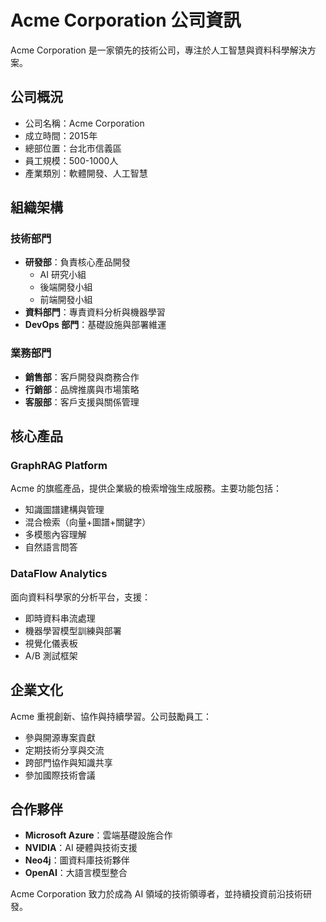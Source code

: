 # Acme Corporation 公司資訊

Acme Corporation 是一家領先的技術公司，專注於人工智慧與資料科學解決方案。

## 公司概況
- 公司名稱：Acme Corporation
- 成立時間：2015年
- 總部位置：台北市信義區
- 員工規模：500-1000人
- 產業類別：軟體開發、人工智慧

## 組織架構
### 技術部門
- **研發部**：負責核心產品開發
  - AI 研究小組
  - 後端開發小組
  - 前端開發小組
- **資料部門**：專責資料分析與機器學習
- **DevOps 部門**：基礎設施與部署維運

### 業務部門
- **銷售部**：客戶開發與商務合作
- **行銷部**：品牌推廣與市場策略
- **客服部**：客戶支援與關係管理

## 核心產品
### GraphRAG Platform
Acme 的旗艦產品，提供企業級的檢索增強生成服務。主要功能包括：
- 知識圖譜建構與管理
- 混合檢索（向量+圖譜+關鍵字）
- 多模態內容理解
- 自然語言問答

### DataFlow Analytics
面向資料科學家的分析平台，支援：
- 即時資料串流處理
- 機器學習模型訓練與部署
- 視覺化儀表板
- A/B 測試框架

## 企業文化
Acme 重視創新、協作與持續學習。公司鼓勵員工：
- 參與開源專案貢獻
- 定期技術分享與交流
- 跨部門協作與知識共享
- 參加國際技術會議

## 合作夥伴
- **Microsoft Azure**：雲端基礎設施合作
- **NVIDIA**：AI 硬體與技術支援
- **Neo4j**：圖資料庫技術夥伴
- **OpenAI**：大語言模型整合

Acme Corporation 致力於成為 AI 領域的技術領導者，並持續投資前沿技術研發。
